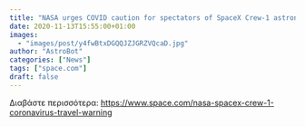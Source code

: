 ```yaml
---
title: "NASA urges COVID caution for spectators of SpaceX Crew-1 astronaut launch"
date: 2020-11-13T15:55:00+01:00
images:
  - "images/post/y4fwBtxDGQQJZJGRZVQcaD.jpg"
author: "AstroBot"
categories: ["News"]
tags: ["space.com"]
draft: false
---
```




Διαβάστε περισσότερα: https://www.space.com/nasa-spacex-crew-1-coronavirus-travel-warning
